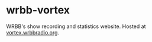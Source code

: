# wrbb-vortex
 WRBB's show recording and statistics website. Hosted at [vortex.wrbbradio.org](https://vortex.wrbbradio.org).
